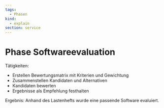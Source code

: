 ```yaml
---
tags:
  - Phasen
kind:
  - explain
section: service
---
```


# Phase Softwareevaluation

Tätigkeiten:

- Erstellen Bewertungsmatrix mit Kriterien und Gewichtung
- Zusammenstellen Kandidaten und Alternativen
- Kandidaten bewerten
- Ergebnisse als Empfehlung festhalten

Ergebnis: Anhand des Lastenhefts wurde eine passende Software evaluiert.
